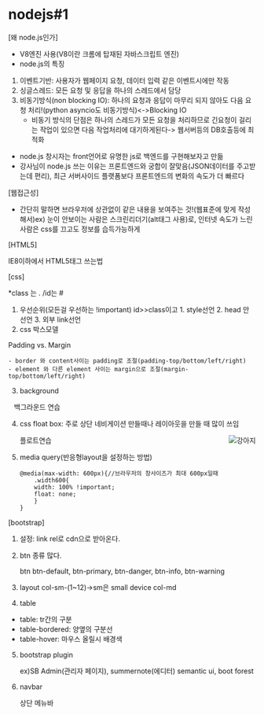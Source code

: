 # nodejs#1
[왜 node.js인가]
- V8엔진 사용(V8이란 크롬에 탑재된 자바스크립트 엔진)
- node.js의 특징
 1) 이벤트기반: 사용자가 웹페이지 요청, 데이터 입력 같은 이벤트시에만 작동
 2) 싱글스레드: 모든 요청 및 응답을 하나의 스레드에서 담당
 3) 비동기방식(non blocking IO): 하나의 요청과 응답이 마무리 되지 않아도 다음 요청 처리!(python asyncio도 비동기방식)<->Blocking IO
	- 비동기 방식의 단점은 하나의 스레드가 모든 요청을 처리하므로 긴요청이 걸리는 작업이 있으면 다음 작업처리에 대기하게된다-> 웹서버등의 DB호출등에 최적화
- node.js 창시자는 front언어로 유명한 js로 백엔드를 구현해보자고 만듦
- 강사님이 node.js 쓰는 이유는 프론트엔드와 궁합이 잘맞음(JSON데이터를 주고받는데 편리), 최근 서버사이드 플랫폼보다 프론트엔드의 변화의 속도가 더 빠르다

[웹접근성]

- 간단히 말하면 브라우저에 상관없이 같은 내용을 보여주는 것!(웹표준에 맞게 작성해서)ex) 눈이 안보이는 사람은 스크린리더기(alt태그 사용)로, 인터넷 속도가 느린 사람은 css를 끄고도 정보를 습득가능하게

[HTML5]

IE8이하에서 HTML5태그 쓰는법

[css]

*class 는 . /id는 #

1. 우선순위(모든걸 우선하는 !important)
id>>class이고 1. style선언 2. <style></style> head 안 선언 3. 외부 link선언 
2. css 박스모델

Padding vs. Margin

	- border 와 content사이는 padding로 조절(padding-top/bottom/left/right)
	- element 와 다른 element 사이는 margin으로 조절(margin-top/bottom/left/right)





3. background
<div style="background:url('https://nodejs.junyoung.me/demo/images/1.jpg’) 0 0 no-repeat; color:#fff; width:200px; height:300px;">
    백그라운드 연습
</div>

4. css float box: 주로 상단 네비게이션 만들때나 레이아웃을 만들 때 많이 쓰임
			<html><body>
				<div>
			<img src="http://nodejs.junyoung.me/demo/images/2.jpg" style="float: right; " alt="강아지">
			    플로트연습
			</div>
			</body>	
			</html>

5.  media query(반응형layout을 설정하는 방법)

		@media(max-width: 600px){//브라우저의 창사이즈가 최대 600px일때
			.width600{
			width: 100% !important;
			float: none;
			}
		}

[bootstrap]

1. 설정: link rel로 cdn으로 받아온다.
2. btn 종류 많다.

	btn btn-default, btn-primary, btn-danger, btn-info, btn-warning
3. layout
	col-sm-(1~12)->sm은 small device
	col-md


4. table

- table: tr간의 구분
- table-bordered: 양옆의 구분선
- table-hover: 마우스 올릴시 배경색

5. bootstrap plugin

	ex)SB Admin(관리자 페이지), summernote(에디터)
	semantic ui, boot forest

6. navbar

	상단 메뉴바
